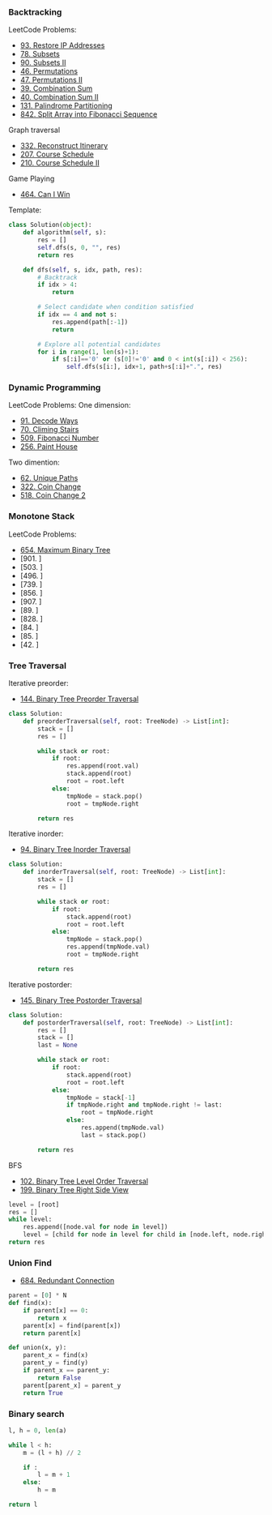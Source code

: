 ### Backtracking

LeetCode Problems:
- [93. Restore IP Addresses](https://leetcode.com/problems/restore-ip-addresses/)
- [78. Subsets](https://leetcode.com/problems/subsets/)
- [90. Subsets II](https://leetcode.com/problems/subsets-ii/)
- [46. Permutations](https://leetcode.com/problems/permutations/)
- [47. Permutations II](https://leetcode.com/problems/permutations-ii/)
- [39. Combination Sum](https://leetcode.com/problems/combination-sum/)
- [40. Combination Sum II](https://leetcode.com/problems/combination-sum-ii/)
- [131. Palindrome Partitioning](https://leetcode.com/problems/palindrome-partitioning/)
- [842. Split Array into Fibonacci Sequence](https://leetcode.com/problems/split-array-into-fibonacci-sequence/)

Graph traversal
- [332. Reconstruct Itinerary](https://leetcode.com/problems/reconstruct-itinerary/)
- [207. Course Schedule](https://leetcode.com/problems/course-schedule/)
- [210. Course Schedule II](https://leetcode.com/problems/course-schedule-ii/)

Game Playing
- [464. Can I Win](https://leetcode.com/problems/can-i-win/)

Template:
```py
class Solution(object):
    def algorithm(self, s):
        res = []
        self.dfs(s, 0, "", res)
        return res

    def dfs(self, s, idx, path, res):
        # Backtrack
        if idx > 4:
            return

        # Select candidate when condition satisfied
        if idx == 4 and not s:
            res.append(path[:-1])
            return

        # Explore all potential candidates
        for i in range(1, len(s)+1):
            if s[:i]=='0' or (s[0]!='0' and 0 < int(s[:i]) < 256):
                self.dfs(s[i:], idx+1, path+s[:i]+".", res)
```

### Dynamic Programming

LeetCode Problems:
One dimension:
- [91. Decode Ways](https://leetcode.com/problems/decode-ways/)
- [70. Climing Stairs](https://leetcode.com/problems/climbing-stairs/)
- [509. Fibonacci Number](https://leetcode.com/problems/fibonacci-number/)
- [256. Paint House](https://leetcode.com/problems/paint-house/)

Two dimention:
- [62. Unique Paths](https://leetcode.com/problems/unique-paths/)
- [322. Coin Change](https://leetcode.com/problems/coin-change/)
- [518. Coin Change 2](https://leetcode.com/problems/coin-change-2/)

### Monotone Stack

LeetCode Problems:
- [654. Maximum Binary Tree](https://leetcode.com/problems/maximum-binary-tree/)
- [901. ]
- [503. ]
- [496. ]
- [739. ]
- [856. ]
- [907. ]
- [89. ]
- [828. ]
- [84. ]
- [85. ]
- [42. ]


### Tree Traversal

Iterative preorder:
- [144. Binary Tree Preorder Traversal](https://leetcode.com/problems/binary-tree-preorder-traversal/)
```py
class Solution:
    def preorderTraversal(self, root: TreeNode) -> List[int]:
        stack = []
        res = []

        while stack or root:
            if root:
                res.append(root.val)
                stack.append(root)
                root = root.left
            else:
                tmpNode = stack.pop()
                root = tmpNode.right

        return res
```

Iterative inorder:
- [94. Binary Tree Inorder Traversal](https://leetcode.com/problems/binary-tree-inorder-traversal/)
```py
class Solution:
    def inorderTraversal(self, root: TreeNode) -> List[int]:
        stack = []
        res = []

        while stack or root:
            if root:
                stack.append(root)
                root = root.left
            else:
                tmpNode = stack.pop()
                res.append(tmpNode.val)
                root = tmpNode.right

        return res
```

Iterative postorder:
- [145. Binary Tree Postorder Traversal](https://leetcode.com/problems/binary-tree-postorder-traversal/)
```py
class Solution:
    def postorderTraversal(self, root: TreeNode) -> List[int]:
        res = []
        stack = []
        last = None

        while stack or root:
            if root:
                stack.append(root)
                root = root.left
            else:
                tmpNode = stack[-1]
                if tmpNode.right and tmpNode.right != last:
                    root = tmpNode.right
                else:
                    res.append(tmpNode.val)
                    last = stack.pop()

        return res
```

BFS
- [102. Binary Tree Level Order Traversal](https://leetcode.com/problems/binary-tree-level-order-traversal/)
- [199. Binary Tree Right Side View](https://leetcode.com/problems/binary-tree-right-side-view/)
```py
level = [root]
res = []
while level:
    res.append([node.val for node in level])
    level = [child for node in level for child in [node.left, node.right] if child]
return res
```

### Union Find
- [684. Redundant Connection](https://leetcode.com/problems/redundant-connection/)
```py
parent = [0] * N
def find(x):
    if parent[x] == 0:
        return x
    parent[x] = find(parent[x])
    return parent[x]

def union(x, y):
    parent_x = find(x)
    parent_y = find(y)
    if parent_x == parent_y:
        return False
    parent[parent_x] = parent_y
    return True
```


### Binary search
```py
l, h = 0, len(a)

while l < h:
    m = (l + h) // 2

    if :
        l = m + 1
    else:
        h = m

return l
```

